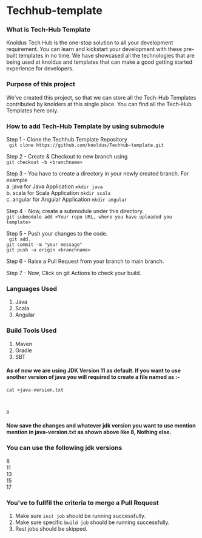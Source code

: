 # Techhub-template

### What is Tech-Hub Template 
 Knoldus Tech Hub is the one-stop solution to all your development requirement. You can learn and kickstart your development with these pre-built templates in no time. We have showcased all the technologies that are being used at knoldus and templates that can  make a good getting started experience for developers.
 
###  Purpose of this project
We've created this project, so that we can store all the Tech-Hub Templates contributed by knolders at this single place. You can find all the Tech-Hub Templates here only. 

### How to add Tech-Hub Template by using submodule

Step 1 - Clone the Techhub Template Repository
</br>
  ``` git clone https://github.com/knoldus/Techhub-template.git```
  
Step 2 - Create & Checkout to new branch using 
</br>
  ```git checkout -b <branchname> ```
  
Step 3 - You have to create a directory in your newly created branch. 
For example
</br>
a. java for Java Application 
    ```mkdir java```    
b. scala for Scala Application
    ```mkdir scala```    
c. angular for Angular Application
    ```mkdir angular```
  	
Step 4 - Now, create a submodule under this directory.
</br>
	```git submodule add <Your repo URL, where you have uploaded you template>```
	
Step 5 - Push your changes to the code.
</br>
	``` git add.```
</br>
	```git commit -m "your message"```
</br>
	```git push -u origin <branchname>```

Step 6 - Raise a Pull Request from your branch to main branch.

Step 7 - Now, Click on git Actions to check your build. 


### Languages Used 
1. Java
2. Scala
3. Angular

### Build Tools Used 
1. Maven
2. Gradle
3. SBT

#### As of now we are using JDK Version 11 as default. If you want to use another version of java you will required to create a file named as :-

```cat >java-version.txt```

</br>

```8```
#### Now save the changes and whatever jdk version you want to use mention mention in java-version.txt as shown above like 8, Nothing else.

### You can use the following jdk versions
8
</br>
11
</br>
13
</br>
15
</br>
17

### You've to fullfil the criteria to merge a Pull Request
1. Make sure ```init job``` should be running successfully.
2. Make sure specific ```build job``` should be running successfully.
3. Rest jobs should be skipped.


